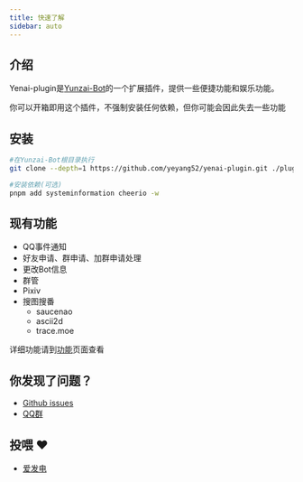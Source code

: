 ```yaml
---
title: 快速了解
sidebar: auto
---
```


## 介绍
Yenai-plugin是[Yunzai-Bot](https://gitee.com/Le-niao/Yunzai-Bot)的一个扩展插件，提供一些便捷功能和娱乐功能。

你可以开箱即用这个插件，不强制安装任何依赖，但你可能会因此失去一些功能

## 安装
```sh
#在Yunzai-Bot根目录执行
git clone --depth=1 https://github.com/yeyang52/yenai-plugin.git ./plugins/yenai-plugin

#安装依赖(可选)
pnpm add systeminformation cheerio -w
```
## 现有功能

- QQ事件通知
- 好友申请、群申请、加群申请处理
- 更改Bot信息
- 群管
- Pixiv
- 搜图搜番
  - saucenao
  - ascii2d
  - trace.moe

详细功能请到[功能](/features/)页面查看

## 你发现了问题？

- [Github issues](https://github.com/yeyang52/yenai-plugin/issues)
- [QQ群](https://jq.qq.com/?_wv=1027&k=o8FTig5Z)

## 投喂 ❤️

- [爱发电](https://afdian.net/a/yeyang52)